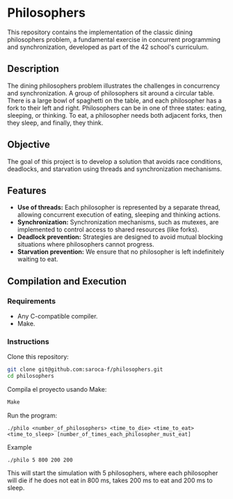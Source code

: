 # **Philosophers**

This repository contains the implementation of the classic dining philosophers problem, a fundamental exercise in concurrent programming and synchronization, developed as part of the 42 school's curriculum.

## **Description**

The dining philosophers problem illustrates the challenges in concurrency and synchronization. A group of philosophers sit around a circular table. There is a large bowl of spaghetti on the table, and each philosopher has a fork to their left and right. Philosophers can be in one of three states: eating, sleeping, or thinking. To eat, a philosopher needs both adjacent forks, then they sleep, and finally, they think.

## **Objective**

The goal of this project is to develop a solution that avoids race conditions, deadlocks, and starvation using threads and synchronization mechanisms.

## **Features**

- **Use of threads:** Each philosopher is represented by a separate thread, allowing concurrent execution of eating, sleeping and thinking actions.
- **Synchronization:** Synchronization mechanisms, such as mutexes, are implemented to control access to shared resources (like forks).
- **Deadlock prevention:** Strategies are designed to avoid mutual blocking situations where philosophers cannot progress.
- **Starvation prevention:** We ensure that no philosopher is left indefinitely waiting to eat.

## **Compilation and Execution**
### Requirements
- Any C-compatible compiler.
- Make.

### **Instructions**
Clone this repository:

```sh
git clone git@github.com:saroca-f/philosophers.git
cd philosophers
```
Compila el proyecto usando Make:

```sh
Make
```
Run the program:

```Copy code
./philo <number_of_philosophers> <time_to_die> <time_to_eat> <time_to_sleep> [number_of_times_each_philosopher_must_eat]
```
Example

```
./philo 5 800 200 200
```
This will start the simulation with 5 philosophers, where each philosopher will die if he does not eat in 800 ms, takes 200 ms to eat and 200 ms to sleep.

